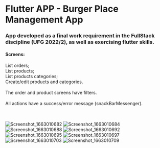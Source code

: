 # Flutter APP - Burger Place Management App

### App developed as a final work requirement in the FullStack discipline (UFG 2022/2), as well as exercising flutter skills.

#### Screens:

List orders;
<br>
List products;
<br>
List products categories;
<br>
Create/edit products and categories.
<br><br>
The order and product screens have filters.
<br><br>
All actions have a success/error message (snackBarMessenger).
<br><br><br>


![Screenshot_1663010682](https://user-images.githubusercontent.com/45150141/189739150-93facc7d-b736-4fa7-9526-4f95dd63b685.png)
![Screenshot_1663010684](https://user-images.githubusercontent.com/45150141/189739156-3e905f8e-7c97-43ad-80a4-4d4ac4b4d704.png)
![Screenshot_1663010688](https://user-images.githubusercontent.com/45150141/189739161-181ae364-2b31-480c-b8aa-80b439a72a95.png)
![Screenshot_1663010692](https://user-images.githubusercontent.com/45150141/189739164-b50674b4-f99a-4da7-b3fb-a485e8e90d55.png)
![Screenshot_1663010695](https://user-images.githubusercontent.com/45150141/189739166-5a33b6d0-d02e-45be-bd70-c4b431367f1c.png)
![Screenshot_1663010697](https://user-images.githubusercontent.com/45150141/189739167-24c70107-4972-4f3f-81fc-e8dcb9b6115b.png)
![Screenshot_1663010703](https://user-images.githubusercontent.com/45150141/189739169-6d8ead69-6ac7-4b07-ab56-5bee6f497026.png)
![Screenshot_1663010709](https://user-images.githubusercontent.com/45150141/189739170-30836539-7140-427c-9c4e-783151fb0c2a.png)
